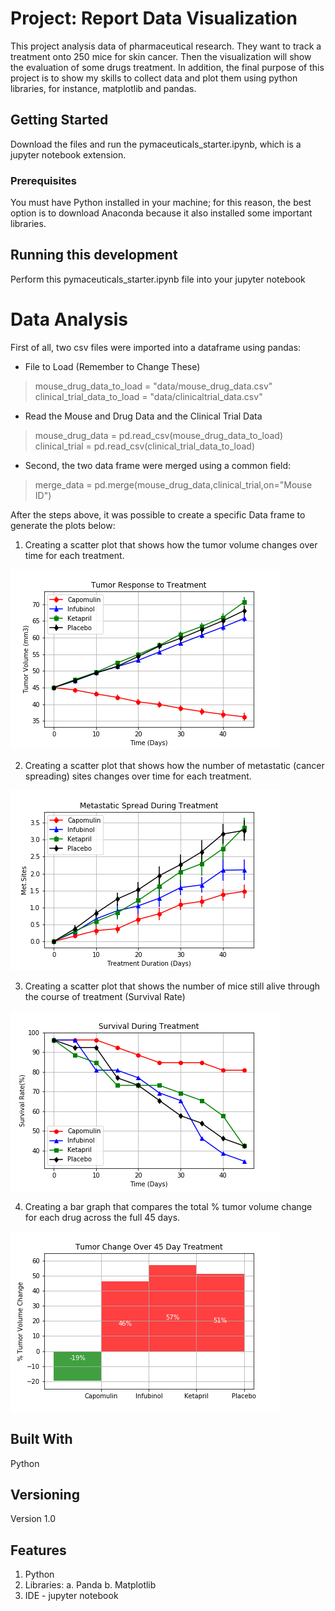 # Project: Report Data Visualization 

This project analysis data of pharmaceutical research. They want to track a treatment onto 250 mice for skin cancer. Then the visualization will show the evaluation of some drugs treatment. In addition, the final purpose of this project is to show my skills to collect data and plot them using python libraries, for instance, matplotlib and pandas. 

## Getting Started

Download the files and run the pymaceuticals_starter.ipynb, which is a jupyter notebook extension. 

### Prerequisites
You must have Python installed in your machine; for this reason, the best option is to download Anaconda because it also installed some important libraries.

## Running this development

Perform this pymaceuticals_starter.ipynb file into your jupyter notebook

# Data Analysis
First of all, two csv files were imported  into a dataframe using pandas:
* File to Load (Remember to Change These)
> mouse_drug_data_to_load = "data/mouse_drug_data.csv"
> clinical_trial_data_to_load = "data/clinicaltrial_data.csv"

* Read the Mouse and Drug Data and the Clinical Trial Data
> mouse_drug_data = pd.read_csv(mouse_drug_data_to_load)
> clinical_trial = pd.read_csv(clinical_trial_data_to_load)

* Second, the two data frame were merged using a common field:
> merge_data = pd.merge(mouse_drug_data,clinical_trial,on="Mouse ID")

After the steps above, it was possible to create a specific Data frame to generate the plots below: 

1. Creating a scatter plot that shows how the tumor volume changes over time for each treatment.

![GitHub Logo](/Pymaceuticals/png/Tumor_response_treatment.png)

2. Creating a scatter plot that shows how the number of metastatic (cancer spreading) sites changes over time for each treatment.

![GitHub Logo](/Pymaceuticals/png/Metastatic_spread_during_treatment.png)

3. Creating a scatter plot that shows the number of mice still alive through the course of treatment (Survival Rate)

![GitHub Logo](/Pymaceuticals/png/Survival_during_treatment.png)

4. Creating a bar graph that compares the total % tumor volume change for each drug across the full 45 days.

![GitHub Logo](/Pymaceuticals/png/Tumor_change_over_45_day_treatment.png)

## Built With

Python

## Versioning

Version 1.0

## Features

1.	Python
2.	Libraries: 
a.	Panda
b.	Matplotlib
3.	IDE - jupyter notebook
